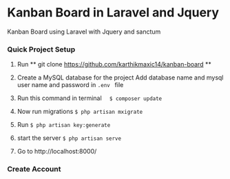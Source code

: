 # Kanban Board in Laravel  and  Jquery
Kanban Board using Laravel with Jquery and sanctum

### Quick Project Setup

1. Run ** git clone https://github.com/karthikmaxic14/kanban-board **

2. Create a MySQL database for the project
	Add database name and mysql user name and password in `.env ` file

3. Run this command in terminal ```  $ composer update```

4. Now run migrations ``` $ php artisan mxigrate ```

5.   Run ``` $ php artisan key:generate ```

6.  start the server ``` $ php artisan serve ```

7. Go to http://localhost:8000/
### Create Account 
